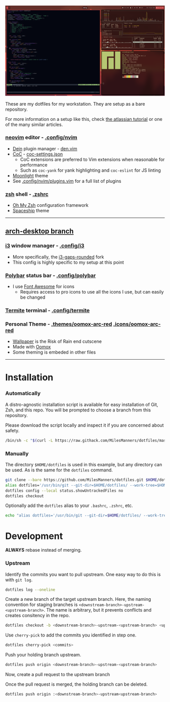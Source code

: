 ![screenshot](screenshot.png)

These are my dotfiles for my workstation. They are setup as a bare repository.

For more information on a setup like this, check [the atlassian tutorial](https://www.atlassian.com/git/tutorials/dotfiles) or one of the many similar articles.

### [neovim](https://neovim.io/) editor - [.config/nvim](.config/nvim)
- [Dein](https://github.com/Shougo/dein.vim) plugin manager - [den.vim](.config/nvim/dein.vim)
- [CoC](https://github.com/neoclide/coc.nvim) - [coc-settings.json](.config/nvim/coc-settings.json)
  - CoC extensions are preferred to Vim extensions when reasonable for performance
  - Such as `coc-yank` for yank highlighting and `coc-eslint` for JS linting
- [Moonlight](http://vimcolors.com/1189/moonlight/dark) theme
- See [.config/nvim/plugins.vim](.config/nvim/plugins.vim) for a full list of plugins

### [zsh](https://www.zsh.org/) shell - [.zshrc](.zshrc)
- [Oh My Zsh](https://ohmyz.sh/) configuration framework
- [Spaceship](https://denysdovhan.com/spaceship-prompt/) theme

---

## [arch-desktop branch](https://github.com/MilesManners/dotfiles/tree/arch-desktop)

### [i3](https://i3wm.org/) window manager - [.config/i3](.config/i3)
- More specifically, the [i3-gaps-rounded](https://github.com/resloved/i3) fork
- This config is highly specific to my setup at this point

### [Polybar](https://github.com/polybar/polybar) status bar - [.config/polybar](.config/polybar)
- I use [Font Awesome](https://fontawesome.com/) for icons
  - Requires access to pro icons to use all the icons I use, but can easily be changed

### [Termite](https://github.com/thestinger/termite) terminal - [.config/termite](.config/termite)

### Personal Theme - [.themes/oomox-arc-red](.themes/oomox-arc-red) [.icons/oomox-arc-red](.icons/oomox-arc-red)
- [Wallpaper](https://i.imgur.com/19oujdw.png) is the Risk of Rain end cutscene
- Made with [Oomox](https://github.com/themix-project/oomox)
- Some theming is embeded in other files

---

# Installation
### Automatically
A distro-agnostic installation script is available for easy installation of Git, Zsh, and this repo.
You will be prompted to choose a branch from this repository.

Please download the script locally and inspect it if you are concerned about safety.
```bash
/bin/sh -c "$(curl -L https://raw.githack.com/MilesManners/dotfiles/master/install.sh)"
```

### Manually
The directory `$HOME/dotfiles` is used in this example, but any directory can be used.
As is the same for the `dotfiles` command.
```bash
git clone --bare https://github.com/MilesManners/dotfiles.git $HOME/dotfiles
alias dotfiles='/usr/bin/git --git-dir=$HOME/dotfiles/ --work-tree=$HOME'
dotfiles config --local status.showUntrackedFiles no
dotfiles checkout
```

Optionally add the `dotfiles` alias to your `.bashrc`, `.zshrc`, etc.
```bash
echo "alias dotfiles='/usr/bin/git --git-dir=$HOME/dotfiles/ --work-tree=$HOME'" >> $HOME/.zshrc
```

# Development
**ALWAYS** rebase instead of merging.

### Upstream
Identify the commits you want to pull upstream. One easy way to do this is with `git log`.
```bash
dotfiles log --oneline
```
Create a new branch of the target upstream branch.
Here, the naming convention for staging branches is `<downstream-branch>-upstream-<upstream-branch>`.
The name is arbitrary, but it prevents conflicts and creates consitency in the repo.
```bash
dotfiles checkout -b <downstream-branch>-upstream-<upstream-branch> <upstream-branch>
```
Use `cherry-pick` to add the commits you identified in step one.
```bash
dotfiles cherry-pick <commits>
```
Push your holding branch upstream.
```bash
dotfiles push origin <downstream-branch>-upstream-<upstream-branch>
```
Now, create a pull request to the upstream branch

Once the pull request is merged, the holding branch can be deleted.
```bash
dotfiles push origin :<downstream-branch>-upstream<upstream-branch>
```
